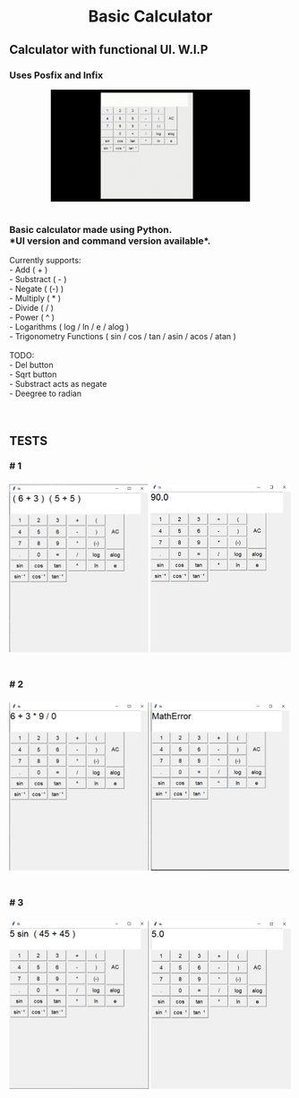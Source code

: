 <h1 align=center>Basic Calculator</h1>
<h2>Calculator with functional UI. W.I.P</h2>
<h3>Uses Posfix and Infix</h3>
<img src=../Images/Titulo1.gif height=200 style="display: block; margin: 0 auto">
<div><br><h3>Basic calculator made using Python.<br> *UI version and command version available*.</h3>
Currently supports:<br>
- Add ( + )<br>
- Substract ( - )<br>
- Negate ( (-) )<br>
- Multiply ( * )<br>
- Divide ( / )<br>
- Power ( ^ )<br>
- Logarithms ( log / ln / e / alog )<br>
- Trigonometry Functions ( sin / cos / tan / asin / acos / atan )<br>
</div><div>
<br>
TODO:<br>
- Del button<br>
- Sqrt button<br>
- Substract acts as negate<br>
- Deegree to radian<br>
<br><br>
<h2>TESTS</h2>
<h3><b># 1</b><h3>
<img src=../Images/C1.png height=300 style="display: inline; margin: 0 auto"> <img src=../Images/C2.png height=300 style="display: inline; margin: 0 auto"><br><br>
<h3><b># 2</b><h3>
<img src=../Images/C2_1.png height=300> <img src=../Images/C2_2.png height=300><br><br>
<h3><b># 3</b><h3>
<img src=../Images/C3_1.png height=300> <img src=../Images/C3_2.png height=300><br><br>